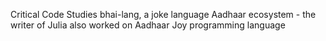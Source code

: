 
Critical Code Studies
	bhai-lang, a joke language 
	Aadhaar ecosystem - the writer of Julia also worked on Aadhaar 
	Joy programming language
	
